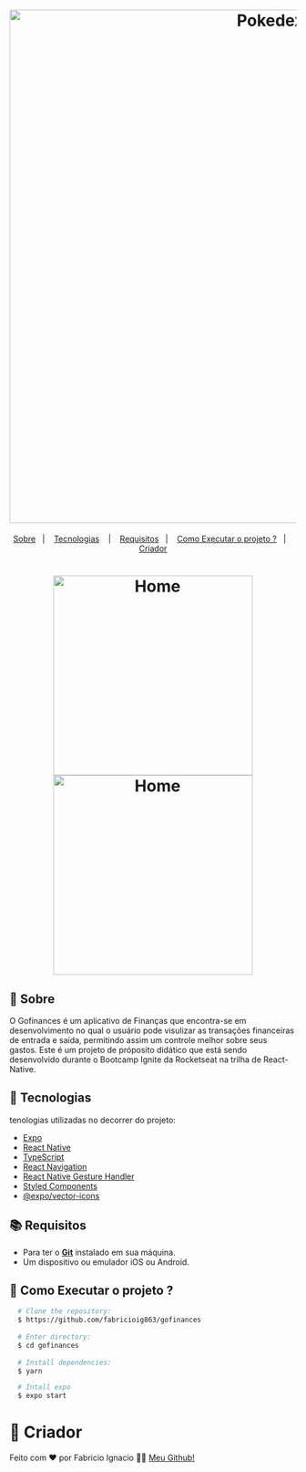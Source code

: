<h1 align="center">
  <img alt="Pokedex" src="https://ik.imagekit.io/sxuezpnjxnfe/Gofinances_sZL2yr291.jpg?ik-sdk-version=javascript-1.4.3&updatedAt=1646350783109" width="900px" />
</h1>

<p align="center">
  <a href="#page_with_curl-sobre">Sobre</a>&nbsp;&nbsp;&nbsp;|&nbsp;&nbsp;&nbsp;
  <a href="#hammer-technologias">Tecnologias</a>
  &nbsp;&nbsp;&nbsp;|&nbsp;&nbsp;&nbsp;
  <a href="#books-requisitos">Requisitos</a>&nbsp;&nbsp;&nbsp;|&nbsp;&nbsp;&nbsp;
  <a href="#rocket-como-executar-o-projeto-?">Como Executar o projeto ?</a>&nbsp;&nbsp;&nbsp;|&nbsp;&nbsp;&nbsp;
  <a href="#thought_balloon-criador">Criador</a>
</p>

<h1 align="center">
  <img alt="Home" src="https://res.cloudinary.com/fabricioig863/image/upload/v1646353179/20220303_205431_t6mxzu.gif" width="350px" />
  <img alt="Home" src="https://res.cloudinary.com/fabricioig863/image/upload/v1646353621/20220303_212553_j4jvli.gif" width="350px" />
</h1>

## :page_with_curl: Sobre
O Gofinances é um aplicativo de Finanças que encontra-se em desenvolvimento no qual o usuário pode visulizar as transações financeiras de entrada e saída, permitindo assim um controle melhor sobre seus gastos. Este é um projeto de próposito didático que está sendo desenvolvido durante o Bootcamp Ignite da Rocketseat na trilha de React-Native.

## :hammer: Tecnologias

tenologias utilizadas no decorrer do projeto:

- [Expo](https://expo.io/)
- [React Native](https://reactnative.dev/)
- [TypeScript](https://www.typescriptlang.org/)
- [React Navigation](https://reactnavigation.org/)
- [React Native Gesture Handler](https://kmagiera.github.io/react-native-gesture-handler/)
- [Styled Components](https://styled-components.com/)
- [@expo/vector-icons](https://docs.expo.io/guides/icons/)

## :books: Requisitos 
- Para ter o [**Git**](https://git-scm.com/) instalado em sua máquina.
- Um dispositivo ou emulador iOS ou Android.


## :rocket: Como Executar o projeto ?
``` bash
  # Clone the repository:
  $ https://github.com/fabricioig863/gofinances
  
  # Enter directory:
  $ cd gofinances
  
  # Install dependencies:
  $ yarn

  # Intall expo
  $ expo start
```


# :thought_balloon: Criador
Feito com ❤️ por Fabricio Ignacio 👋🏻 [Meu Github!](https://github.com/fabricioig863)
